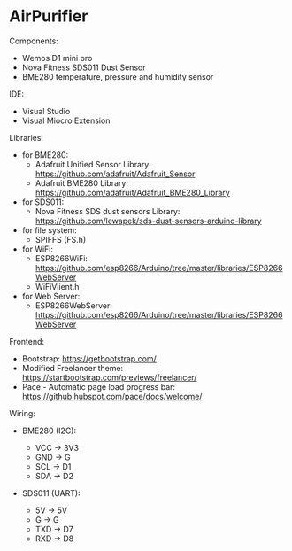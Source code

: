 # AirPurifier

Components:
- Wemos D1 mini pro
- Nova Fitness SDS011 Dust Sensor
- BME280 temperature, pressure and humidity sensor

IDE:
- Visual Studio
- Visual Miocro Extension

Libraries:
- for BME280:
    - Adafruit Unified Sensor Library: https://github.com/adafruit/Adafruit_Sensor
    - Adafruit BME280 Library: https://github.com/adafruit/Adafruit_BME280_Library
- for SDS011:
    - Nova Fitness SDS dust sensors Library: https://github.com/lewapek/sds-dust-sensors-arduino-library
- for file system:
    - SPIFFS (FS.h)
- for WiFi:
    - ESP8266WiFi: https://github.com/esp8266/Arduino/tree/master/libraries/ESP8266WebServer
    - WiFiVlient.h
- for Web Server:
    - ESP8266WebServer: https://github.com/esp8266/Arduino/tree/master/libraries/ESP8266WebServer

Frontend:
- Bootstrap: https://getbootstrap.com/
- Modified Freelancer theme: https://startbootstrap.com/previews/freelancer/
- Pace - Automatic page load progress bar: https://github.hubspot.com/pace/docs/welcome/

Wiring:
- BME280 (I2C):
    - VCC -> 3V3
    - GND -> G
    - SCL -> D1
    - SDA -> D2

- SDS011 (UART):
    - 5V -> 5V
    - G -> G
    - TXD -> D7
    - RXD -> D8
